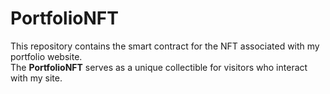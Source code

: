 # PortfolioNFT

This repository contains the smart contract for the NFT associated with my portfolio website.  
The **PortfolioNFT** serves as a unique collectible for visitors who interact with my site.